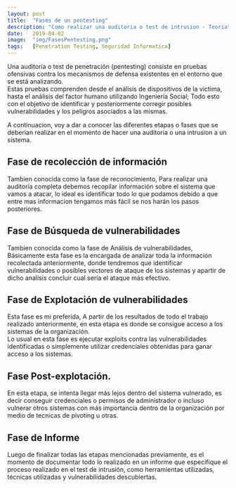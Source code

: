 ```yaml
---
layout: post
title:  "Fases de un pentesting"
description: "Como realizar una auditoria o test de intrusion - Teoria"
date:   2019-04-02
image:  "img/FasesPentesting.png"
tags:   [Penetration Testing, Seguridad Informatica]
---
```


Una auditoría o test de penetración (pentesting) consiste en pruebas ofensivas contra los mecanismos de defensa existentes en el entorno que se está analizando.  
Estas pruebas comprenden desde el análisis de dispositivos de la victima, hasta el análisis del factor humano utilizando Ingeniería Social; Todo esto con el objetivo de identificar y posteriormente corregir posibles vulnerabilidades y los peligros asociados a las mismas.  

A continuacion, voy a dar a conocer las diferentes etapas o fases que se deberian realizar en el momento de hacer una auditoria o una intrusion a un sistema.  

## Fase de recolección de información
Tambien conocida como la fase de reconocimiento, Para realizar una auditoría completa debemos recopilar información sobre el sistema que vamos a atacar, lo ideal es identificar todo lo que podamos debido a que entre mas informacion tengamos más fácil se nos harán los pasos posteriores.  

## Fase de Búsqueda de vulnerabilidades
Tambien conocida como la fase de Análisis de vulnerabilidades, Básicamente esta fase es la encargada de analizar toda la información recolectada anteriormente, donde tendremos que identificar vulnerabilidades o posibles vectores de ataque de los sistemas y apartir de dicho analisis concluir cual sería el ataque más efectivo.  

## Fase de Explotación de vulnerabilidades
Esta fase es mi preferida, A partir de los resultados de todo el trabajo realizado anteriormente, en esta etapa es donde se consigue acceso a los sistemas de la organización.  
Lo usual en esta fase es ejecutar exploits contra las vulnerabilidades identificadas o simplemente utilizar credenciales obtenidas para ganar acceso a los sistemas.  

## Fase Post-explotación.
En esta etapa, se intenta llegar más lejos dentro del sistema vulnerado, es decir conseguir credenciales o permisos de administrador o incluso vulnerar otros sistemas con más importancia dentro de la organización por medio de tecnicas de pivoting u otras.

## Fase de Informe
Luego de finalizar todas las etapas mencionadas previamente, es el momento de documentar todo lo realizado en un informe que especifique el proceso realizado en el test de intrusión, como herramientas utilizadas, técnicas utilizadas y vulnerabilidades descubiertas. 
